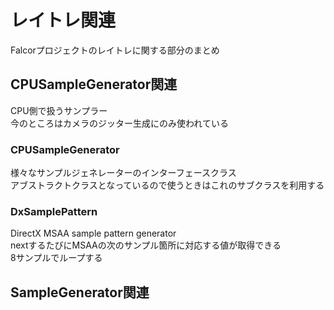 # レイトレ関連
Falcorプロジェクトのレイトレに関する部分のまとめ  

## CPUSampleGenerator関連
CPU側で扱うサンプラー  
今のところはカメラのジッター生成にのみ使われている  

### CPUSampleGenerator
様々なサンプルジェネレーターのインターフェースクラス  
アブストラクトクラスとなっているので使うときはこれのサブクラスを利用する  

### DxSamplePattern
DirectX MSAA sample pattern generator  
nextするたびにMSAAの次のサンプル箇所に対応する値が取得できる  
8サンプルでループする  

## SampleGenerator関連


<!--stackedit_data:
eyJoaXN0b3J5IjpbMTMwNTY5NTgwNiwtMTA3MzIxNTkyMSwxNT
k1MTgzNTI2LDI2OTA3NzY2OV19
-->